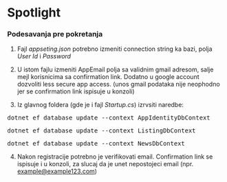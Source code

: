 # Spotlight
### Podesavanja pre pokretanja	
1. Fajl *appseting.json* potrebno izmeniti connection string ka bazi, polja *User Id* i *Password*

2. U istom fajlu izmeniti AppEmail polja sa validnim gmail adresom, salje mejl korisnicima sa confirmation link. Dodatno u google account dozvoliti less secure app access. (unos gmail podataka nije neophodno jer se confirmation link ispisuje u konzoli)

3. Iz glavnog foldera (gde je i fajl *Startup.cs*) izrvsiti naredbe:
<pre>dotnet ef database update --context AppIdentityDbContext</pre>
<pre>dotnet ef database update --context ListingDbContext</pre>
<pre>dotnet ef database update --context NewsDbContext</pre>

4. Nakon registracije potrebno je verifikovati email. Confirmation link se ispisuje i u konzoli, za slucaj da je unet nepostojeci email (npr. example@example123.com)
